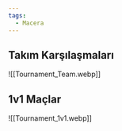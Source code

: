 ```yaml
---
tags:
  - Macera
---  
```

  
## Takım Karşılaşmaları  
![[Tournament_Team.webp]]  
## 1v1 Maçlar  
![[Tournament_1v1.webp]]